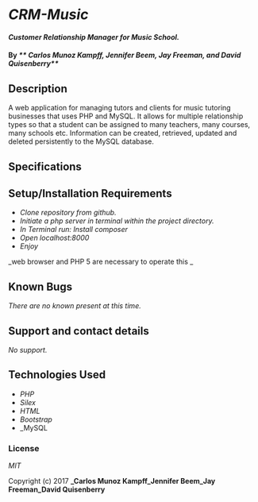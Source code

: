 # _CRM-Music_

#### _Customer Relationship Manager for Music School._

#### By _** Carlos Munoz Kampff, Jennifer Beem, Jay Freeman, and David Quisenberry**_

## Description

A web application for managing tutors and clients for music tutoring businesses that uses PHP and MySQL. It allows for multiple relationship types so that a student can be assigned to many teachers, many courses, many schools etc. Information can be created, retrieved, updated and deleted persistently to the MySQL database. 

## Specifications



## Setup/Installation Requirements


* _Clone repository from github._
* _Initiate a php server in terminal within the project directory._
* _In Terminal run: Install composer_
* _Open localhost:8000_
* _Enjoy_

_web browser and PHP 5 are necessary to operate this _

## Known Bugs

_There are no known present at this time._

## Support and contact details

_No support._

## Technologies Used

* _PHP_
* _Silex_
* _HTML_
* _Bootstrap_
* _MySQL

### License

*MIT*

Copyright (c) 2017 **_Carlos Munoz Kampff_Jennifer Beem_Jay Freeman_David Quisenberry**
